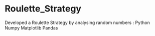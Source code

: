 # Roulette_Strategy
Developed a Roulette Strategy by analysing random numbers :
Python
Numpy
Matplotlib
Pandas
